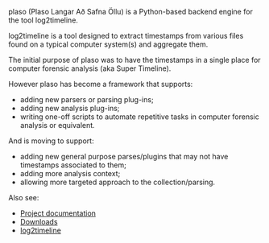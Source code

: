 plaso (Plaso Langar Að Safna Öllu) is a Python-based backend engine for the tool log2timeline. 

log2timeline is a tool designed to extract timestamps from various files found on a typical computer system(s) and aggregate them.

The initial purpose of plaso was to have the timestamps in a single place for computer forensic analysis (aka Super Timeline).

However plaso has become a framework that supports:
* adding new parsers or parsing plug-ins;
* adding new analysis plug-ins;
* writing one-off scripts to automate repetitive tasks in computer forensic analysis or equivalent.

And is moving to support:
* adding new general purpose parses/plugins that may not have timestamps associated to them;
* adding more analysis context;
* allowing more targeted approach to the collection/parsing.

Also see:
* [Project documentation](http://plaso.kiddaland.net/)
* [Downloads](https://googledrive.com/host/0B30H7z4S52FleW5vUHBnblJfcjg/)
* [log2timeline](http://plaso.kiddaland.net/usage/log2timeline/)